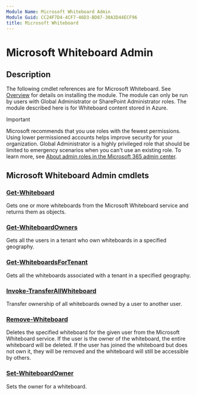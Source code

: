 ```yaml
---
Module Name: Microsoft Whiteboard Admin
Module Guid: CC24F7D4-4CF7-46D3-BD87-30A3D44ECF96
title: Microsoft Whiteboard
---
```


# Microsoft Whiteboard Admin

## Description

The following cmdlet references are for Microsoft Whiteboard. See [Overview](https://learn.microsoft.com/powershell/whiteboard/overview) for details on installing the module. The module can only be run by users with Global Administrator or SharePoint Administrator roles. The module described here is for Whiteboard content stored in Azure. 

> [!IMPORTANT]
> Microsoft recommends that you use roles with the fewest permissions. Using lower permissioned accounts helps improve security for your organization. Global Administrator is a highly privileged role that should be limited to emergency scenarios when you can't use an existing role. To learn more, see [About admin roles in the Microsoft 365 admin center](/microsoft-365/admin/add-users/about-admin-roles).


## Microsoft Whiteboard Admin cmdlets

### [Get-Whiteboard](Get-Whiteboard.md)

Gets one or more whiteboards from the Microsoft Whiteboard service and returns them as objects.

### [Get-WhiteboardOwners](Get-WhiteboardOwners.md)

Gets all the users in a tenant who own whiteboards in a specified geography.

### [Get-WhiteboardsForTenant](Get-WhiteboardsForTenant.md)

Gets all the whiteboards associated with a tenant in a specified geography.

### [Invoke-TransferAllWhiteboard](Invoke-TransferAllWhiteboards.md)

Transfer ownership of all whiteboards owned by a user to another user.

### [Remove-Whiteboard](Remove-Whiteboard.md)

Deletes the specified whiteboard for the given user from the Microsoft Whiteboard service. If the user is the owner of the whiteboard, the entire whiteboard will be deleted. If the user has joined the whiteboard but does not own it, they will be removed and the whiteboard will still be accessible by others.

### [Set-WhiteboardOwner](Set-WhiteboardOwner.md)

Sets the owner for a whiteboard.
